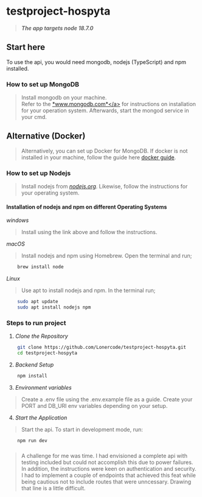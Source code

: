 # testproject-hospyta
>
> ***The app targets node 18.7.0***

## Start here

To use the api, you would need mongodb, nodejs (TypeScript) and npm installed.

### How to set up MongoDB
> Install mongodb on your machine.\
> Refer to the <a href="https://www.mongodb.com/docs/manual/installation">*www.mongodb.com*</a> for instructions on installation for your operation system.
>Afterwards, start the mongod service in your cmd.

## Alternative (Docker)
> Alternatively, you can set up Docker for MongoDB. If docker is not installed in your machine, follow the guide here <a href='https://docs.docker.com/guidesgetting-started'>docker guide</a>.

### How to set up Nodejs
>Install nodejs from <a href="https://nodejs.org">*nodejs.org*</a>. Likewise, follow the instructions for your operating system.
>
#### Installation of nodejs and npm on different Operating Systems

*windows*
>Install using the link above and follow the instructions.

*macOS*
>Install nodejs and npm using Homebrew. Open the terminal and run;

```bash
    brew install node
```

*Linux*
>Use apt to install nodejs and npm. In the terminal run;

```bash
    sudo apt update
    sudo apt install nodejs npm
```

### Steps to run project

1. *Clone the Repository*

``` bash
    git clone https://github.com/Lonercode/testproject-hospyta.git
    cd testproject-hospyta
```

2. *Backend Setup*

```bash
    npm install
```

3. *Environment variables*

> Create a .env file using the .env.example file as a guide.
> Create your PORT and DB_URI env variables depending on your setup.


4. *Start the Application*

>Start the api. To start in development mode, run: 

```bash
    npm run dev
```

###
>A challenge for me was time. I had envisioned a complete api with testing included but could not accomplish this due to power failures. 
>In addition, the instructions were keen on authentication and security. I had to implement a couple of endpoints that achieved this feat while being cautious not to include routes that were unncessary. Drawing that line is a little difficult.